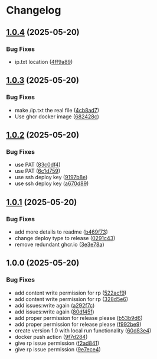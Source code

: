 # Changelog

## [1.0.4](https://github.com/itsmaxymoo/wan-ip-monitor/compare/v1.0.3...v1.0.4) (2025-05-20)


### Bug Fixes

* ip.txt location ([4ff9a89](https://github.com/itsmaxymoo/wan-ip-monitor/commit/4ff9a89cf9aa92a607650960c04d8c498c79fe97))

## [1.0.3](https://github.com/itsmaxymoo/wan-ip-monitor/compare/v1.0.2...v1.0.3) (2025-05-20)


### Bug Fixes

* make /ip.txt the real file ([4cb8ad7](https://github.com/itsmaxymoo/wan-ip-monitor/commit/4cb8ad708f9a6bc4572b83416edac54f8f262998))
* Use ghcr docker image ([682428c](https://github.com/itsmaxymoo/wan-ip-monitor/commit/682428c67c542e041397bc8d1c88d8bc5bfc9d2a))

## [1.0.2](https://github.com/itsmaxymoo/wan-ip-monitor/compare/v1.0.1...v1.0.2) (2025-05-20)


### Bug Fixes

* use PAT ([83c0df4](https://github.com/itsmaxymoo/wan-ip-monitor/commit/83c0df4159710e6e28c7308f640f59ad6586b0c5))
* use PAT ([6c1d759](https://github.com/itsmaxymoo/wan-ip-monitor/commit/6c1d75962ab9c2a199d697a99ebde25703f8411e))
* use ssh deploy key ([9197b8e](https://github.com/itsmaxymoo/wan-ip-monitor/commit/9197b8efc4ce9bb12d52d03dcb2f8df3a21e7ccd))
* use ssh deploy key ([a670d89](https://github.com/itsmaxymoo/wan-ip-monitor/commit/a670d895de082c81636b0f12c27f6bdfab0d5523))

## [1.0.1](https://github.com/itsmaxymoo/wan-ip-monitor/compare/v1.0.0...v1.0.1) (2025-05-20)


### Bug Fixes

* add more details to readme ([b469f73](https://github.com/itsmaxymoo/wan-ip-monitor/commit/b469f73363dd69c337146844c302c94aadbf4e16))
* change deploy type to release ([0291c43](https://github.com/itsmaxymoo/wan-ip-monitor/commit/0291c437c080b0e781f8c37f8d24b51fe510e746))
* remove redundant ghcr.io ([3e3e78a](https://github.com/itsmaxymoo/wan-ip-monitor/commit/3e3e78a6242816eccb06833ccd49102bc56b6d69))

## 1.0.0 (2025-05-20)


### Bug Fixes

* add content write permission for rp ([522acf9](https://github.com/itsmaxymoo/wan-ip-monitor/commit/522acf98c5c5fc04069d525f1284f661b850f80e))
* add content write permission for rp ([328d5e6](https://github.com/itsmaxymoo/wan-ip-monitor/commit/328d5e67d1d3c1c63ea3d4129208aa876b2ef2fe))
* add issues:write again ([a292f7c](https://github.com/itsmaxymoo/wan-ip-monitor/commit/a292f7c6beef867a94b7a4e4779515a6131a83ec))
* add issues:write again ([80df45f](https://github.com/itsmaxymoo/wan-ip-monitor/commit/80df45fc80033fd6addadaba29df1293ee2d9da6))
* add proper permission for release please ([b53b9d6](https://github.com/itsmaxymoo/wan-ip-monitor/commit/b53b9d6b1d6e013521c3c3e97c08432ecf561222))
* add proper permission for release please ([f992be9](https://github.com/itsmaxymoo/wan-ip-monitor/commit/f992be9cc4434a846e4e219fb815837befa98c65))
* create version 1.0 with local run functionality ([60d83e4](https://github.com/itsmaxymoo/wan-ip-monitor/commit/60d83e4c3cb9df8e9d1015b2f71316db2cc7bdd5))
* docker push action ([9f7d284](https://github.com/itsmaxymoo/wan-ip-monitor/commit/9f7d284f3a37f5fcf146bc644302b4bbca1d7e51))
* give rp issue permission ([f2ad841](https://github.com/itsmaxymoo/wan-ip-monitor/commit/f2ad8415467f32940ed600373519a2094db122db))
* give rp issue permission ([9e7ece4](https://github.com/itsmaxymoo/wan-ip-monitor/commit/9e7ece4d38ce092a954ae6d394623b0a958a6795))
